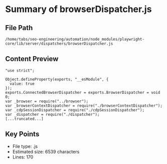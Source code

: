 # Summary of browserDispatcher.js
  
## File Path
`/home/tabs/seo-engineering/automation/node_modules/playwright-core/lib/server/dispatchers/browserDispatcher.js`

## Content Preview
```
"use strict";

Object.defineProperty(exports, "__esModule", {
  value: true
});
exports.ConnectedBrowserDispatcher = exports.BrowserDispatcher = void 0;
var _browser = require("../browser");
var _browserContextDispatcher = require("./browserContextDispatcher");
var _cdpSessionDispatcher = require("./cdpSessionDispatcher");
var _dispatcher = require("./dispatcher");
[...truncated...]
```

## Key Points
- File type: .js
- Estimated size: 6539 characters
- Lines: 170
